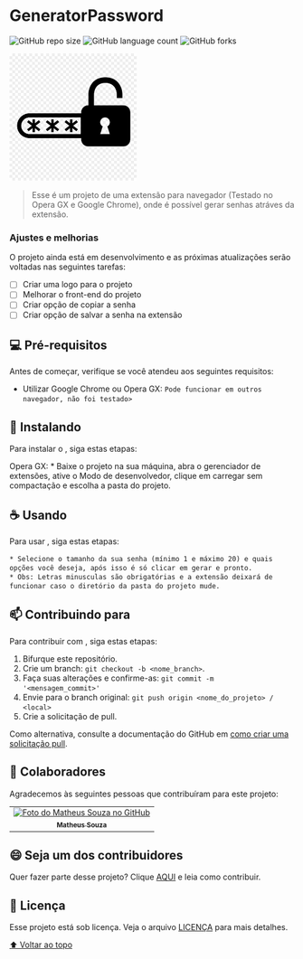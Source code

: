 # GeneratorPassword

<!---Esses são exemplos. Veja https://shields.io para outras pessoas ou para personalizar este conjunto de escudos. Você pode querer incluir dependências, status do projeto e informações de licença aqui--->

![GitHub repo size](https://img.shields.io/github/repo-size/Matheuscs787/GeneratorPassword?style=for-the-badge)
![GitHub language count](https://img.shields.io/github/languages/count/Matheuscs787/GeneratorPassword?style=for-the-badge)
![GitHub forks](https://img.shields.io/github/forks/Matheuscs787/GeneratorPassword?style=for-the-badge)

<img src="icon.png" alt="Ícone provisório">

> Esse é um projeto de uma extensão para navegador (Testado no Opera GX e Google Chrome), onde é possível gerar senhas atráves da extensão.

### Ajustes e melhorias

O projeto ainda está em desenvolvimento e as próximas atualizações serão voltadas nas seguintes tarefas:

- [ ] Criar uma logo para o projeto
- [ ] Melhorar o front-end do projeto
- [ ] Criar opção de copiar a senha
- [ ] Criar opção de salvar a senha na extensão

## 💻 Pré-requisitos

Antes de começar, verifique se você atendeu aos seguintes requisitos:

* Utilizar Google Chrome ou Opera GX: `Pode funcionar em outros navegador, não foi testado>`

## 🚀 Instalando <GeneratorPassword>

Para instalar o <GeneratorPassword>, siga estas etapas:

Opera GX:
    * Baixe o projeto na sua máquina, abra o gerenciador de extensões, ative o Modo de desenvolvedor, clique em carregar sem compactação e escolha a pasta do projeto.

## ☕ Usando <GeneratorPassword>

Para usar <GeneratorPassword>, siga estas etapas:

    * Selecione o tamanho da sua senha (mínimo 1 e máximo 20) e quais opções você deseja, após isso é só clicar em gerar e pronto. 
    * Obs: Letras minusculas são obrigatórias e a extensão deixará de funcionar caso o diretório da pasta do projeto mude.

## 📫 Contribuindo para <GeneratorPassword>
<!---Se o seu README for longo ou se você tiver algum processo ou etapas específicas que deseja que os contribuidores sigam, considere a criação de um arquivo CONTRIBUTING.md separado--->
Para contribuir com <AgenGeneratorPassworddex>, siga estas etapas:

1. Bifurque este repositório.
2. Crie um branch: `git checkout -b <nome_branch>`.
3. Faça suas alterações e confirme-as: `git commit -m '<mensagem_commit>'`
4. Envie para o branch original: `git push origin <nome_do_projeto> / <local>`
5. Crie a solicitação de pull.

Como alternativa, consulte a documentação do GitHub em [como criar uma solicitação pull](https://help.github.com/en/github/collaborating-with-issues-and-pull-requests/creating-a-pull-request).

## 🤝 Colaboradores

Agradecemos às seguintes pessoas que contribuíram para este projeto:

<table>
  <tr>
    <td align="center">
      <a href="#">
        <img src="https://avatars2.githubusercontent.com/u/43830739?v=4" width="100px;" alt="Foto do Matheus Souza no GitHub"/><br>
        <sub>
          <b>Matheus Souza</b>
        </sub>
      </a>
    </td>
  </tr>
</table>


## 😄 Seja um dos contribuidores<br>

Quer fazer parte desse projeto? Clique [AQUI](CONTRIBUTING.md) e leia como contribuir.

## 📝 Licença

Esse projeto está sob licença. Veja o arquivo [LICENÇA](LICENSE.md) para mais detalhes.

[⬆ Voltar ao topo](#nome-do-projeto)<br>
